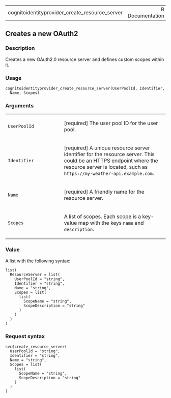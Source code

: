 <table style="width: 100%;">
<tbody>
<tr class="odd">
<td>cognitoidentityprovider_create_resource_server</td>
<td style="text-align: right;">R Documentation</td>
</tr>
</tbody>
</table>

## Creates a new OAuth2

### Description

Creates a new OAuth2.0 resource server and defines custom scopes within
it.

### Usage

    cognitoidentityprovider_create_resource_server(UserPoolId, Identifier,
      Name, Scopes)

### Arguments

<table>
<colgroup>
<col style="width: 35%" />
<col style="width: 65%" />
</colgroup>
<tbody>
<tr class="odd">
<td><code
id="cognitoidentityprovider_create_resource_server_:_UserPoolId">UserPoolId</code></td>
<td><p>[required] The user pool ID for the user pool.</p></td>
</tr>
<tr class="even">
<td><code
id="cognitoidentityprovider_create_resource_server_:_Identifier">Identifier</code></td>
<td><p>[required] A unique resource server identifier for the resource
server. This could be an HTTPS endpoint where the resource server is
located, such as <code
style="white-space: pre;">⁠https://my-weather-api.example.com⁠</code>.</p></td>
</tr>
<tr class="odd">
<td><code
id="cognitoidentityprovider_create_resource_server_:_Name">Name</code></td>
<td><p>[required] A friendly name for the resource server.</p></td>
</tr>
<tr class="even">
<td><code
id="cognitoidentityprovider_create_resource_server_:_Scopes">Scopes</code></td>
<td><p>A list of scopes. Each scope is a key-value map with the keys
<code>name</code> and <code>description</code>.</p></td>
</tr>
</tbody>
</table>

### Value

A list with the following syntax:

    list(
      ResourceServer = list(
        UserPoolId = "string",
        Identifier = "string",
        Name = "string",
        Scopes = list(
          list(
            ScopeName = "string",
            ScopeDescription = "string"
          )
        )
      )
    )

### Request syntax

    svc$create_resource_server(
      UserPoolId = "string",
      Identifier = "string",
      Name = "string",
      Scopes = list(
        list(
          ScopeName = "string",
          ScopeDescription = "string"
        )
      )
    )
